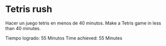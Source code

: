 # Tetris rush

Hacer un juego tetris en menos de 40 minutos.
Make a Tetris game in less than 40 minutes.

Tiempo logrado: 55 Minutos
Time achieved: 55 Minutes